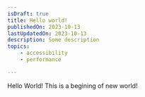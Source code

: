 ```yaml
---
isDraft: true
title: Hello world!
publishedOn: 2023-10-13
lastUpdatedOn: 2023-10-13
description: Some description
topics:
    - accessibility
    - performance

---
```


Hello World! This is a begining of new world!
